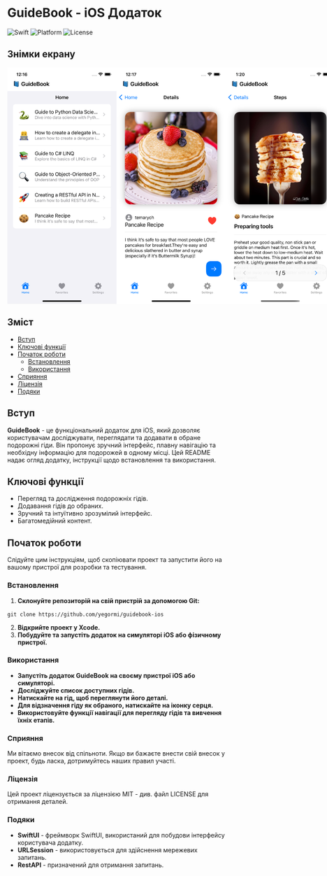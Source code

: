 # GuideBook - iOS Додаток

![Swift](https://img.shields.io/badge/Swift-5.5-orange.svg)
![Platform](https://img.shields.io/badge/Platform-iOS-brightgreen.svg)
![License](https://img.shields.io/badge/License-MIT-blue.svg)

## Знімки екрану

<div style="display: flex; justify-content: space-between;">
    <img src="Screenshots/home.png" width="250"/>
    <img src="Screenshots/details.png" width="250"/>
    <img src="Screenshots/steps.png" width="250"/>
</div>

## Зміст

- [Вступ](#вступ)
- [Ключові функції](#ключові-функції)
- [Початок роботи](#початок-роботи)
  - [Встановлення](#встановлення)
  - [Використання](#використання)
- [Сприяння](#сприяння)
- [Ліцензія](#ліцензія)
- [Подяки](#подяки)

## Вступ

**GuideBook** - це функціональний додаток для iOS, який дозволяє користувачам досліджувати, переглядати та додавати в обране подорожні гіди. Він пропонує зручний інтерфейс, плавну навігацію та необхідну інформацію для подорожей в одному місці. Цей README надає огляд додатку, інструкції щодо встановлення та використання.

## Ключові функції

- Перегляд та дослідження подорожніх гідів.
- Додавання гідів до обраних.
- Зручний та інтуїтивно зрозумілий інтерфейс.
- Багатомедійний контент.

## Початок роботи

Слідуйте цим інструкціям, щоб скопіювати проект та запустити його на вашому пристрої для розробки та тестування.

### Встановлення

1. **Склонуйте репозиторій на свій пристрій за допомогою Git:**
```shell
git clone https://github.com/yegormi/guidebook-ios
```
2. **Відкрийте проект у Xcode.**
3. **Побудуйте та запустіть додаток на симуляторі iOS або фізичному пристрої.**

### Використання

- **Запустіть додаток GuideBook на своєму пристрої iOS або симуляторі.**
- **Досліджуйте список доступних гідів.**
- **Натискайте на гід, щоб переглянути його деталі.**
- **Для відзначення гіду як обраного, натискайте на іконку серця.**
- **Використовуйте функції навігації для перегляду гідів та вивчення їхніх етапів.**

### Сприяння

Ми вітаємо внесок від спільноти. Якщо ви бажаєте внести свій внесок у проект, будь ласка, дотримуйтесь наших правил участі.

### Ліцензія

Цей проект ліцензується за ліцензією MIT - див. файл LICENSE для отримання деталей.

### Подяки

- **SwiftUI** - фреймворк SwiftUI, використаний для побудови інтерфейсу користувача додатку.
- **URLSession** - використовується для здійснення мережевих запитань.
- **RestAPI** - призначений для отримання запитань.
